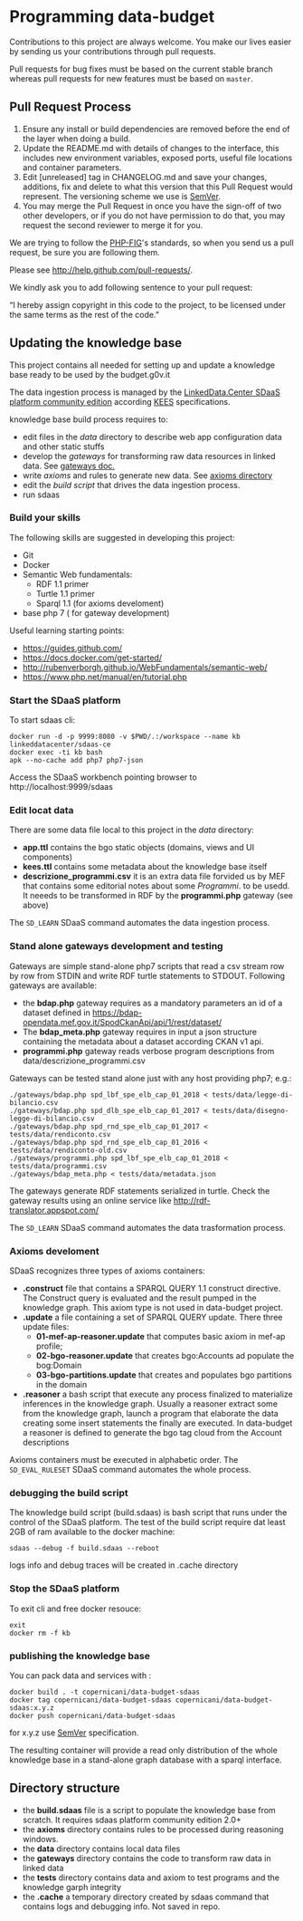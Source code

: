 # Programming data-budget


Contributions to this project are always welcome. You make our lives easier by
sending us your contributions through pull requests.

Pull requests for bug fixes must be based on the current stable branch whereas
pull requests for new features must be based on `master`.



## Pull Request Process

1. Ensure any install or build dependencies are removed before the end of the layer when doing a 
   build.
2. Update the README.md with details of changes to the interface, this includes new environment 
   variables, exposed ports, useful file locations and container parameters.
3. Edit [unreleased] tag in CHANGELOG.md and save your changes, additions, fix and delete to what this version that this
   Pull Request would represent. The versioning scheme we use is [SemVer](http://semver.org/).
4. You may merge the Pull Request in once you have the sign-off of two other developers, or if you 
   do not have permission to do that, you may request the second reviewer to merge it for you.

We are trying to follow the [PHP-FIG](http://www.php-fig.org)'s standards, so
when you send us a pull request, be sure you are following them.

Please see http://help.github.com/pull-requests/.

We kindly ask you to add following sentence to your pull request:

“I hereby assign copyright in this code to the project, to be licensed under the same terms as the rest of the code.”

## Updating the knowledge base

This project contains all needed for setting up and update a knowledge base ready to be used by the budget.g0v.it 

The data ingestion process is managed by the [LinkedData.Center SDaaS platform community edition](https://github.com/linkeddatacenter/sdaas-ce) according [KEES](http://linkeddata.center/kees) specifications. 

knowledge base build process requires to:

- edit files in the *data* directory to describe web app configuration data and other static stuffs
- develop the *gateways* for transforming raw data resources in linked data. See [gateways doc.](gateways/README.md)
- write *axioms* and rules to generate new data. See [axioms directory](axioms)
- edit the *build script* that drives the data ingestion process.
- run sdaas


### Build your skills

The following skills are suggested in developing this project:

- Git
- Docker
- Semantic Web fundamentals:
    - RDF 1.1 primer
    - Turtle 1.1 primer
    - Sparql 1.1 (for axioms develoment)
- base php 7 ( for gateway development)

Useful learning starting points:

- https://guides.github.com/
- https://docs.docker.com/get-started/
- http://rubenverborgh.github.io/WebFundamentals/semantic-web/
- https://www.php.net/manual/en/tutorial.php



### Start the SDaaS platform

To start sdaas cli:

```
docker run -d -p 9999:8080 -v $PWD/.:/workspace --name kb linkeddatacenter/sdaas-ce
docker exec -ti kb bash
apk --no-cache add php7 php7-json
```

Access the SDaaS workbench pointing browser to http://localhost:9999/sdaas


### Edit locat data

There are some data file local to this project in the *data* directory:

- **app.ttl** contains the bgo static objects (domains, views and UI components) 
- **kees.ttl** contains some metadata about the knowledge base itself
- **descrizione_programmi.csv** it is an extra data file forvided us by MEF that contains some editorial notes about some *Programmi*. 
to be usedd. It neeeds to be transformed in RDF by the **programmi.php** gateway (see above)


The `SD_LEARN` SDaaS command automates the data ingestion process. 

### Stand alone gateways development and testing

Gateways are simple stand-alone php7 scripts that read a csv stream row by row from STDIN and 
write RDF turtle statements to STDOUT. Following gateways are available:

- the **bdap.php** gateway requires as a mandatory parameters an id of a dataset defined in https://bdap-opendata.mef.gov.it/SpodCkanApi/api/1/rest/dataset/
- The **bdap_meta.php** gateway requires in input a json structure containing the metadata about a dataset according CKAN v1 api.
- **programmi.php** gateway reads verbose program descriptions from data/descrizione_programmi.csv

Gateways can be tested stand alone just with any host providing php7; e.g.:

```
./gateways/bdap.php spd_lbf_spe_elb_cap_01_2018 < tests/data/legge-di-bilancio.csv
./gateways/bdap.php spd_dlb_spe_elb_cap_01_2017 < tests/data/disegno-legge-di-bilancio.csv 
./gateways/bdap.php spd_rnd_spe_elb_cap_01_2017 < tests/data/rendiconto.csv 
./gateways/bdap.php spd_rnd_spe_elb_cap_01_2016 < tests/data/rendiconto-old.csv 
./gateways/programmi.php spd_lbf_spe_elb_cap_01_2018 < tests/data/programmi.csv 
./gateways/bdap_meta.php < tests/data/metadata.json 
```

The gateways generate RDF statements serialized in turtle. Check the gateway results using an online service like http://rdf-translator.appspot.com/


The `SD_LEARN` SDaaS command automates the data trasformation process. 
 
### Axioms develoment

SDaaS recognizes three types of axioms containers:

- **.construct** file that contains a SPARQL QUERY 1.1 construct directive. The Construct query is evaluated and the result pumped in the knowledge graph. This axiom type is not used in data-budget project.
- **.update** a file containing a set of SPARQL QUERY update. There three update files:
    - **01-mef-ap-reasoner.update** that computes basic axiom in mef-ap profile;
    - **02-bgo-reasoner.update** that creates bgo:Accounts ad populate the bog:Domain
    - **03-bgo-partitions.update** that creates and populates bgo partitions in the domain
- **.reasoner** a bash script that execute any process finalized to materialize inferences in the knowledge graph. Usually a reasoner extract some 
from the knowledge graph, launch a program that elaborate the data creating some insert statements the finally are executed.
In data-budget a reasoner is defined to generate the  bgo tag cloud from the  Account descriptions
 
Axioms containers must be executed in alphabetic order. The `SD_EVAL_RULESET` SDaaS command automates the whole process.


### debugging the build script

The knowledge build script (build.sdaas) is bash script that runs under the control of the SDaaS platform.
The test of the build script require dat least 2GB of ram available to the docker machine:

```
sdaas --debug -f build.sdaas --reboot
```

logs info and debug traces will be created in .cache directory


### Stop the SDaaS platform
To exit cli and free docker resouce:

```
exit
docker rm -f kb
```

### publishing the knowledge base

You can pack data and services with :

```
docker build . -t copernicani/data-budget-sdaas
docker tag copernicani/data-budget-sdaas copernicani/data-budget-sdaas:x.y.z
docker push copernicani/data-budget-sdaas
```

for x.y.z use [SemVer](http://semver.org/) specification.

The resulting container will provide a read only distribution of the whole knowledge base in a stand-alone graph database with a sparql interface.


## Directory structure

- the **build.sdaas** file is a script to populate the knowledge base from scratch. It requires sdaas platform community edition 2.0+
- the **axioms** directory contains rules to be processed during reasoning windows.
- the **data** directory contains local data files
- the **gateways** directory contains the code to transform raw data in linked data
- the **tests** directory contains data and axiom to test programs and the knowledge garph integrity
- the **.cache** a temporary directory created by sdaas command that contains logs and debugging info. Not saved in repo.

